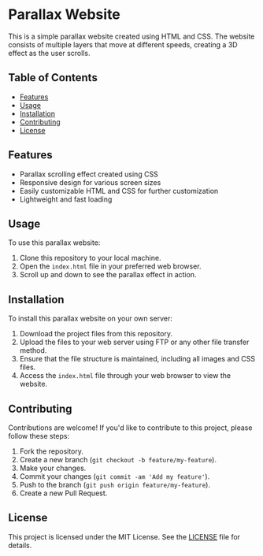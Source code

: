 # Parallax Website

This is a simple parallax website created using HTML and CSS. The website consists of multiple layers that move at different speeds, creating a 3D effect as the user scrolls.

## Table of Contents

- [Features](#features)
- [Usage](#usage)
- [Installation](#installation)
- [Contributing](#contributing)
- [License](#license)

## Features

- Parallax scrolling effect created using CSS
- Responsive design for various screen sizes
- Easily customizable HTML and CSS for further customization
- Lightweight and fast loading

## Usage

To use this parallax website:

1. Clone this repository to your local machine.
2. Open the `index.html` file in your preferred web browser.
3. Scroll up and down to see the parallax effect in action.

## Installation

To install this parallax website on your own server:

1. Download the project files from this repository.
2. Upload the files to your web server using FTP or any other file transfer method.
3. Ensure that the file structure is maintained, including all images and CSS files.
4. Access the `index.html` file through your web browser to view the website.

## Contributing

Contributions are welcome! If you'd like to contribute to this project, please follow these steps:

1. Fork the repository.
2. Create a new branch (`git checkout -b feature/my-feature`).
3. Make your changes.
4. Commit your changes (`git commit -am 'Add my feature'`).
5. Push to the branch (`git push origin feature/my-feature`).
6. Create a new Pull Request.

## License

This project is licensed under the MIT License. See the [LICENSE](LICENSE) file for details.
